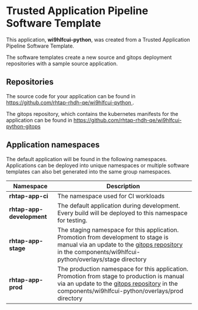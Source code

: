 # Trusted Application Pipeline Software Template

This application, **wi9hlfcui-python**, was created from a Trusted Application Pipeline Software Template.

The software templates create a new source and gitops deployment repositories with a sample source application. 

## Repositories

The source code for your application can be found in [https://github.com/rhtap-rhdh-qe/wi9hlfcui-python ](https://github.com/rhtap-rhdh-qe/wi9hlfcui-python ).
 
The gitops repository, which contains the kubernetes manifests for the application can be found in 
[https://github.com/rhtap-rhdh-qe/wi9hlfcui-python-gitops ](https://github.com/rhtap-rhdh-qe/wi9hlfcui-python-gitops ) 

## Application namespaces 

The default application will be found in the following namespaces. Applications can be deployed into unique namespaces or multiple software templates can also bet generated into the same group namespaces.  

|  Namespace   |  Description   |  
| -------- | -------- |
| **rhtap-app-ci** | The namespace used for CI workloads |
| **rhtap-app-development** | The default application during development. Every build will be deployed to this namespace for testing. |
| **rhtap-app-stage** | The staging namespace for this application. Promotion from development to stage is manual via an update to the [gitops repository](https://github.com/rhtap-rhdh-qe/wi9hlfcui-python-gitops ) in the components/wi9hlfcui-python/overlays/stage directory |
| **rhtap-app-prod** | The production namespace for this application. Promotion from stage to production is manual via an update to the [gitops repository](https://github.com/rhtap-rhdh-qe/wi9hlfcui-python-gitops ) in the components/wi9hlfcui-python/overlays/prod directory |